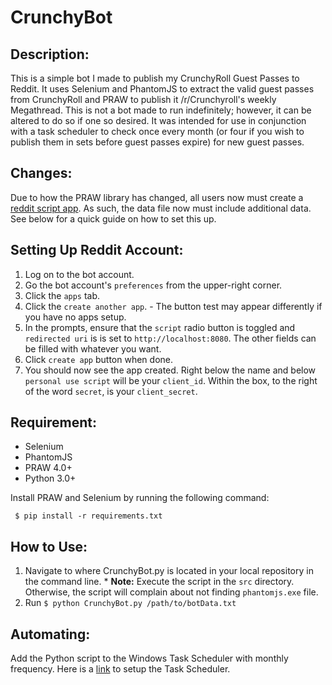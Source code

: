 # CrunchyBot
## Description:
This is a simple bot I made to publish my CrunchyRoll Guest Passes to Reddit. It uses Selenium and PhantomJS to extract the valid guest passes from CrunchyRoll and PRAW to publish it /r/Crunchyroll's weekly Megathread. This is not a bot made to run indefinitely; however, it can be altered to do so if one so desired. It was intended for use in conjunction with a task scheduler to check once every month (or four if you wish to publish them in sets before guest passes expire) for new guest passes.

## Changes:
Due to how the PRAW library has changed, all users now must create a [reddit script app](https://github.com/reddit/reddit/wiki/OAuth2). As such, the data file now must include additional data. See below for a quick guide on how to set this up.

## Setting Up Reddit Account:
  1. Log on to the bot account.
  2. Go the bot account's `preferences` from the upper-right corner.
  3. Click the `apps` tab.
  4. Click the `create another app`.
    - The button test may appear differently if you have no apps setup.
  5. In the prompts, ensure that the `script` radio button is toggled and `redirected uri` is is set to `http://localhost:8080`. The other fields can be filled with whatever you want.
  6. Click `create app` button when done.
  7. You should now see the app created. Right below the name and below `personal use script` will be your `client_id`. Within the box, to the right of the word `secret`, is your `client_secret`.

## Requirement:
* Selenium
* PhantomJS
* PRAW 4.0+
* Python 3.0+

Install PRAW and Selenium by running the following command:
```
 $ pip install -r requirements.txt
```

## How to Use:
  1. Navigate to where CrunchyBot.py is located in your local repository in the command line.
    * **Note:** Execute the script in the `src` directory. Otherwise, the script will complain about not finding `phantomjs.exe` file.
  2. Run `$ python CrunchyBot.py /path/to/botData.txt`

## Automating:
Add the Python script to the Windows Task Scheduler with monthly frequency.
Here is a [link](http://blogs.esri.com/esri/arcgis/2013/07/30/scheduling-a-scrip/) to setup the Task Scheduler.
